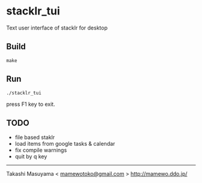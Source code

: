 stacklr_tui
==========

Text user interface of stacklr for desktop

Build
-----
```
make
```

Run
---
```
./stacklr_tui
```
press F1 key to exit.


TODO
----
* file based staklr
* load items from google tasks & calendar
* fix compile warnings
* quit by q key

----
Takashi Masuyama < mamewotoko@gmail.com >
http://mamewo.ddo.jp/
